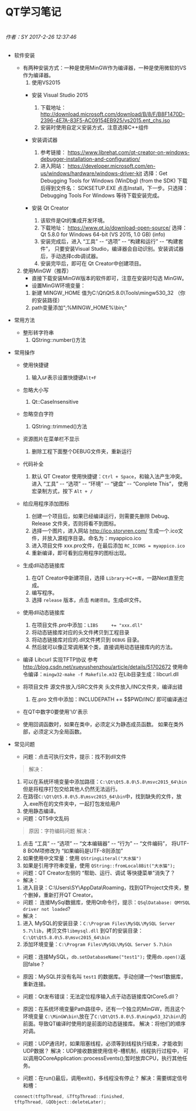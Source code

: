 # QT学习笔记

#
*作者：SY*
*2017-2-26 12:37:46*
##

+ 软件安装
	+ 有两种安装方式：一种是使用MinGW作为编译器，一种是使用微软的VS作为编译器。
		1. 使用VS2015
		+ 安装 Visual Studio 2015
			1. 下载地址：
			http://download.microsoft.com/download/B/8/F/B8F1470D-2396-4E7A-83F5-AC09154EB925/vs2015.ent_chs.iso
			2. 安装时使用自定义安装方式，注意选择C++组件	
		+ 安装调试器
			1. 参考链接：
			https://www.librehat.com/qt-creator-on-windows-debugger-installation-and-configuration/
			2. 进入网站：
			https://developer.microsoft.com/en-us/windows/hardware/windows-driver-kit
			选择：Get Debugging Tools for Windows (WinDbg) (from the SDK)
			下载后得到文件名：	SDKSETUP.EXE
			点击Install，下一步。只选择：Debugging Tools For Windows 等待下载安装完成。

		+ 安装 Qt Creator
			1. 该软件是Qt的集成开发环境。
			2. 下载地址：
			https://www.qt.io/download-open-source/
			选择：Qt 5.8.0 for Windows 64-bit (VS 2015, 1.0 GB)    (info)
			3. 安装完成后，进入 “工具” -- “选项” -- “构建和运行” -- “构建套件”，
			只要安装Visual Studio，编译器会自动识别。安装调试器后，手动选择cdb调试器。
			4. 安装完毕后，即可在 Qt Creator中创建项目。

	2. 使用MinGW（推荐）
		+ 直接下载安装MinGW版本的软件即可，注意在安装时勾选 MinGW。
		+ 设置MinGW环境变量： 
		1. 新建 MINGW_HOME 值为C:\Qt\Qt5.8.0\Tools\mingw530_32 （你的安装路径）
		2. path变量添加“;%MINGW_HOME%\bin;"

+ 常用方法
	+ 整形转字符串
		1. QString::number()方法
	
+ 常用操作
	+ 使用快捷键
		1. 输入`&F`表示设置快捷键`Alt+F`
	
	+ 忽略大小写
		1. Qt::CaseInsensitive
	
	+ 忽略空白字符
		1. QString::trimmed()方法

	+ 资源图片在菜单栏不显示
		1. 删除工程下面整个DEBUG文件夹，重新运行

	+ 代码补全
		1. 默认 QT Creator 使用快捷键：`Ctrl + Space`，和输入法产生冲突。
		进入 “工具” -- “选项” -- “环境” -- “键盘” -- “Conplete This”，
		使用宏录制方式，按下 `Alt + /`

	+ 给应用程序添加图标
		1. 创建一个项目后，如果已经编译运行，则需要先删除 Debug、Release 文件夹，否则将看不到图标。
		2. 选择一个图片，进入网站 http://ico.storyren.com/ 生成一个.ico文件，并放入源程序目录。命名为：myappico.ico
		3. 进入项目文件 xxx.pro文件，在最后添加 `RC_ICONS = myappico.ico`
		4. 重新编译，即可看到应用程序的图标出现。

	+ 生成dll动态链接库
		1. 在QT Creator中新建项目，选择 `Library`->`C++库`，一路Next直至完成。
		2. 编写程序。
		3. 选择 `release` 版本，点击 `构建项目`。生成dll文件。

	+ 使用dll动态链接库 
		1. 在项目文件.pro中添加：`LIBS     += "xxx.dll"`
		2. 将动态链接库对应的头文件拷贝到工程目录
		3. 将动态链接库对应的.dll文件拷贝到 `DEBUG` 目录。
		4. 然后就可以像正常调用某个类，直接调用动态链接库内的方法。

	+ 编译 Libcurl 实现TFTP协议
		参考 http://blog.csdn.net/xueyushenzhou/article/details/51702672
		使用命令编译：`mingw32-make -f Makefile.m32`
		在Lib目录生成：libcurl.dll

	+ 将项目文件 源文件放入/SRC文件夹 头文件放入/INC文件夹，编译出错
		1. 在.pro 文件中添加：INCLUDEPATH += $$PWD/INC/ 即可编译通过

	+ 在QT中数字0要使用'\0'表示

	+ 使用回调函数时，如果在类中，必须定义为静态成员函数。
	如果在类外部，必须定义为全局函数。	

+ 常见问题

	+ 问题：点击可执行文件，提示：找不到dll文件
	> 解决：
	1. 可以在系统环境变量中添加路径：`C:\Qt\Qt5.8.0\5.8\msvc2015_64\bin`
	但是将程序打包交给其他人仍然无法运行。
	2. 在路径`C:\Qt\Qt5.8.0\5.8\msvc2015_64\bin`中，找到缺失的文件，放入.exe所在的文件夹中，一起打包发给用户
	3. 使用静态编译。
	
	+ 问题：QT5中文乱码
	> 原因：字符编码问题
	> 解决：
	1. 点击 “工具” -- “选项” -- “文本编辑器” -- “行为” -- “文件编码”，
	将UTF-8 BOM项修改为 “如果编码是UTF-8则添加”
	2. 如果使用中文常量：使用 `QStringLiteral("大水猫")`
	3. 如果是引用字符串变量，使用 `QString::fromLocal8Bit("大水猫");`

	+ 问题：QT Creator左侧的 “帮助、运行、调试 等快捷菜单”消失了？
	+ 解决：
	1. 进入目录：C:\Users\SY\AppData\Roaming，找到QTProject文件夹，整个删掉，重新打开QT Creator。

	+ 问题： 连接MySql数据库，使用Qt命令行，提示：`QSqlDatabase: QMYSQL driver not loaded`?
	+ 解决：
	1. 进入 MySQL的安装目录：`C:\Program Files\MySQL\MySQL Server 5.7\lib`，拷贝文件`libmysql.dll`
	到QT的安装目录：`C:\Qt\Qt5.8.0\5.8\msvc2015_64\bin`
	2. 添加环境变量：`C:\Program Files\MySQL\MySQL Server 5.7\bin`

	+ 问题：连接MySQL，`db.setDatabaseName("test1");` 使用`db.open()`返回false？
	+ 原因：MySQL并没有名叫 `test1` 的数据库。手动创建一个test1数据库，重新连接。

	+ 问题：Qt发布错误：无法定位程序输入点于动态链接库QtCore5.dll？
	+ 原因：在系统环境变量Path路径中，还有一个独立的MinGW，而且这个 
	环境变量 `C:\MinGW\bin\`放在了`C:\Qt\Qt5.8.0\5.8\mingw53_32\bin\`的前面。导致QT编译时使用的是前面的动态链接库。
	解决：将他们的顺序对调。

	+ 问题：UDP通讯时，如果阻塞线程，必须等到线程执行结束，才能收到UDP数据？
	解决：UDP接收数据使用信号-槽机制，线程执行过程中，
	可以调用QCoreApplication::processEvents();暂时放弃CPU，执行其他任务。

	+ 问题：在run()最后，调用exit()，多线程没有停止？
	解决：需要绑定信号和槽： 
	```C	
	connect(tftpThread, &TftpThread::finished,
    tftpThread, &QObject::deleteLater);
	```
